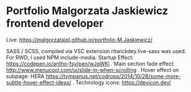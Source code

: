 # Portfolio Malgorzata Jaskiewicz frontend developer

Live:
https://malgorzatajpl.github.io/portfolio-M.Jaskiewicz/

SASS / SCSS, compiled via VSC extension ritwickdey.live-sass was used. For RWD, I used NPM include-media.
Startup Effect:
https://codepen.io/antho-fsy/pen/wJqWKj
.
Main section fade effect:
http://www.menucool.com/ui/slide-in-when-scrolling
.
Hover effect on subpage:
HERA
https://tympanus.net/codrops/2014/10/28/some-more-subtle-hover-effect-ideas/
.
Technology icons:
https://devicon.dev/
